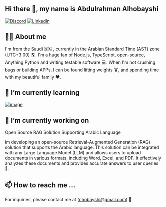 Hi there 👋, my name is Abdulrahman Alhobayshi 
-----------------------------------------------------
[![Discord](https://img.shields.io/badge/Discord-7289DA?style=for-the-badge&logo=discord&logoColor=white)](https://discord.com/invite/yourinvitecode)
[![LinkedIn](https://img.shields.io/badge/LinkedIn-0A66C2?style=for-the-badge&logo=linkedin&logoColor=white)](https://www.linkedin.com/in/yourprofile)

🙋‍♂️ About me
---------------------------------------------------------------
I'm from the Saudi :saudi_arabia:	, currently in the Arabian Standard Time (AST) zone (UTC+3:00) 🌎. I'm a huge fan of Node.js, TypeScript, open-source, Anything Python and writing testable software 💻. When I'm not crushing bugs or building APPs, I can be found lifting weights 🏋️, and spending time with my beautiful family ❤️.

🌱 I’m currently learning
---------------------------------------------------
[![image](https://github.com/user-attachments/assets/00f3ee3a-331b-4abb-a8ff-2b5e1220708d)](https://www.duolingo.com/profile/Abdulrahma982105)

 👀 I’m currently working on 
 ----------------------------------------------------
Open Source RAG Solution Supporting Arabic Language

im developing an open-source Retrieval-Augmented Generation (RAG) solution that supports the Arabic language. This solution can be integrated with any Large Language Model (LLM) and allows users to upload documents in various formats, including Word, Excel, and PDF. It effectively analyzes these documents and provides accurate answers to user queries :100:.


📫 How to reach me ...
----------------------------------------------------------------------------------------
For inquiries, please contact me at (r.hobayshi@gmail.com) :email:	


<!---
daSonne/daSonne is a ✨ special ✨ repository because its `README.md` (this file) appears on your GitHub profile.
You can click the Preview link to take a look at your changes.
--->
